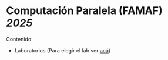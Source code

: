 # Computación Paralela (FAMAF) _2025_
Contenido:
- Laboratorios (Para elegir el lab ver [acá](https://github.com/orgs/computacionparalela/repositories))
